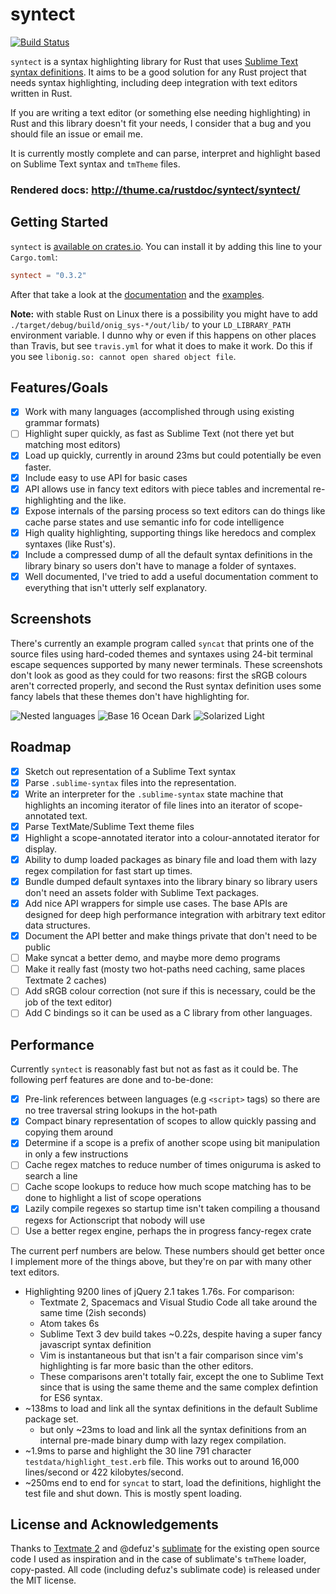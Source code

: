 # syntect
[![Build Status](https://travis-ci.org/trishume/syntect.svg?branch=master)](https://travis-ci.org/trishume/syntect)

`syntect` is a syntax highlighting library for Rust that uses [Sublime Text syntax definitions](http://www.sublimetext.com/docs/3/syntax.html#include-syntax). It aims to be a good solution for any Rust project that needs syntax highlighting, including deep integration with text editors written in Rust.

If you are writing a text editor (or something else needing highlighting) in Rust and this library doesn't fit your needs, I consider that a bug and you should file an issue or email me.

It is currently mostly complete and can parse, interpret and highlight based on Sublime Text syntax and `tmTheme` files.

### Rendered docs: <http://thume.ca/rustdoc/syntect/syntect/>

## Getting Started

`syntect` is [available on crates.io](https://crates.io/crates/syntect). You can install it by adding this line to your `Cargo.toml`:

```toml
syntect = "0.3.2"
```

After that take a look at the [documentation](http://thume.ca/rustdoc/syntect/syntect/) and the [examples](https://github.com/trishume/syntect/tree/master/examples).

**Note:** with stable Rust on Linux there is a possibility you might have to add `./target/debug/build/onig_sys-*/out/lib/` to your `LD_LIBRARY_PATH` environment variable. I dunno why or even if this happens on other places than Travis, but see `travis.yml` for what it does to make it work. Do this if you see `libonig.so: cannot open shared object file`.

## Features/Goals

- [x] Work with many languages (accomplished through using existing grammar formats)
- [ ] Highlight super quickly, as fast as Sublime Text (not there yet but matching most editors)
- [x] Load up quickly, currently in around 23ms but could potentially be even faster.
- [x] Include easy to use API for basic cases
- [x] API allows use in fancy text editors with piece tables and incremental re-highlighting and the like.
- [x] Expose internals of the parsing process so text editors can do things like cache parse states and use semantic info for code intelligence
- [x] High quality highlighting, supporting things like heredocs and complex syntaxes (like Rust's).
- [x] Include a compressed dump of all the default syntax definitions in the library binary so users don't have to manage a folder of syntaxes.
- [x] Well documented, I've tried to add a useful documentation comment to everything that isn't utterly self explanatory.

## Screenshots

There's currently an example program called `syncat` that prints one of the source files using hard-coded themes and syntaxes using 24-bit terminal escape sequences supported by many newer terminals. These screenshots don't look as good as they could for two reasons: first the sRGB colours aren't corrected properly, and second the Rust syntax definition uses some fancy labels that these themes don't have highlighting for.

![Nested languages](http://i.imgur.com/bByxb1E.png)
![Base 16 Ocean Dark](http://i.imgur.com/CwiPOwZ.png)
![Solarized Light](http://i.imgur.com/l3zcO4J.png)

## Roadmap

- [x] Sketch out representation of a Sublime Text syntax
- [x] Parse `.sublime-syntax` files into the representation.
- [x] Write an interpreter for the `.sublime-syntax` state machine that highlights an incoming iterator of file lines into an iterator of scope-annotated text.
- [x] Parse TextMate/Sublime Text theme files
- [x] Highlight a scope-annotated iterator into a colour-annotated iterator for display.
- [x] Ability to dump loaded packages as binary file and load them with lazy regex compilation for fast start up times.
- [x] Bundle dumped default syntaxes into the library binary so library users don't need an assets folder with Sublime Text packages.
- [x] Add nice API wrappers for simple use cases. The base APIs are designed for deep high performance integration with arbitrary text editor data structures.
- [x] Document the API better and make things private that don't need to be public
- [ ] Make syncat a better demo, and maybe more demo programs
- [ ] Make it really fast (mosty two hot-paths need caching, same places Textmate 2 caches)
- [ ] Add sRGB colour correction (not sure if this is necessary, could be the job of the text editor)
- [ ] Add C bindings so it can be used as a C library from other languages.

## Performance

Currently `syntect` is reasonably fast but not as fast as it could be. The following perf features are done and to-be-done:

- [x] Pre-link references between languages (e.g `<script>` tags) so there are no tree traversal string lookups in the hot-path
- [x] Compact binary representation of scopes to allow quickly passing and copying them around
- [x] Determine if a scope is a prefix of another scope using bit manipulation in only a few instructions
- [ ] Cache regex matches to reduce number of times oniguruma is asked to search a line
- [ ] Cache scope lookups to reduce how much scope matching has to be done to highlight a list of scope operations
- [x] Lazily compile regexes so startup time isn't taken compiling a thousand regexs for Actionscript that nobody will use
- [ ] Use a better regex engine, perhaps the in progress fancy-regex crate

The current perf numbers are below. These numbers should get better once I implement more of the things above, but they're on par with many other text editors.

- Highlighting 9200 lines of jQuery 2.1 takes 1.76s. For comparison:
    - Textmate 2, Spacemacs and Visual Studio Code all take around the same time (2ish seconds)
    - Atom takes 6s
    - Sublime Text 3 dev build takes ~0.22s, despite having a super fancy javascript syntax definition
    - Vim is instantaneous but that isn't a fair comparison since vim's highlighting is far more basic than the other editors.
    - These comparisons aren't totally fair, except the one to Sublime Text since that is using the same theme and the same complex defintion for ES6 syntax.
- ~138ms to load and link all the syntax definitions in the default Sublime package set.
    - but only ~23ms to load and link all the syntax definitions from an internal pre-made binary dump with lazy regex compilation.
- ~1.9ms to parse and highlight the 30 line 791 character `testdata/highlight_test.erb` file. This works out to around 16,000 lines/second or 422 kilobytes/second.
- ~250ms end to end for `syncat` to start, load the definitions, highlight the test file and shut down. This is mostly spent loading.

## License and Acknowledgements

Thanks to [Textmate 2](https://github.com/textmate/textmate) and @defuz's [sublimate](https://github.com/defuz/sublimate) for the existing open source code I used as inspiration and in the case of sublimate's `tmTheme` loader, copy-pasted. All code (including defuz's sublimate code) is released under the MIT license.
